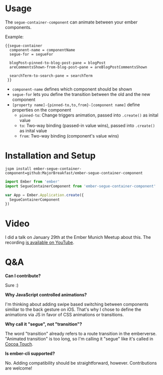 # Usage

The `segue-container-component` can animate between your ember components. 

Example:
``` Handlebars
{{segue-container
  component-name = componentName
  segue-for = segueFor
  
  blogPost—pinned-to-blog-post-pane = blogPost  
  areCommentsShown-from-blog-post—pane = areBlogPostCommentsShown

  searchTerm-to-search-pane = searchTerm
 }}
```

- `component-name` defines which component should be shown
- `segue-for` lets you define the transition between the old and the new component
- `[property name]-{pinned-to,to,from}-[component name]` define properties on the component
  - `pinned-to`: Change triggers animation, passed into `.create()` as inital value
  - `to`: Two-way binding (passed-in value wins), passed into `.create()` as inital value
  - `from`: Two-way binding (component's value wins)

# Installation and Setup

`jspm install ember-segue-container-component=github:MajorBreakfast/ember-segue-container-component`

``` JavaScript
import Ember from 'ember'
import SegueContainerComponent from 'ember-segue-container-component'

var App = Ember.Application.create({
  SegueContainerComponent
})
```

# Video

I did a talk on January 29th at the Ember Munich Meetup about this. The recording [is available on YouTube](http://youtu.be/Z-ZQBO6-f8Q).

# Q&A

**Can I contribute?**

Sure :)

**Why JavaScript controlled animations?**

I'm thinking about adding swipe based switching between components similiar to the back gesture on iOS. That's why I chose to define the animations via JS in favor of CSS animations or transitions.

**Why call it "segue", not "transition"?**

The word "transition" already refers to a route transition in the emberverse. "Animated transition" is too long, so I'm calling it "segue" like it's called in [Cocoa Touch](https://developer.apple.com/technologies/ios/cocoa-touch.html).

**Is ember-cli supported?**

No. Adding compatibility should be straightforward, however. Contributions are welcome!
